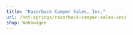 ```yaml
---
title: "Razorback Camper Sales, Inc."
url: /hot-springs/razorback-camper-sales-inc/
shop: Wohnwagen
---
```

